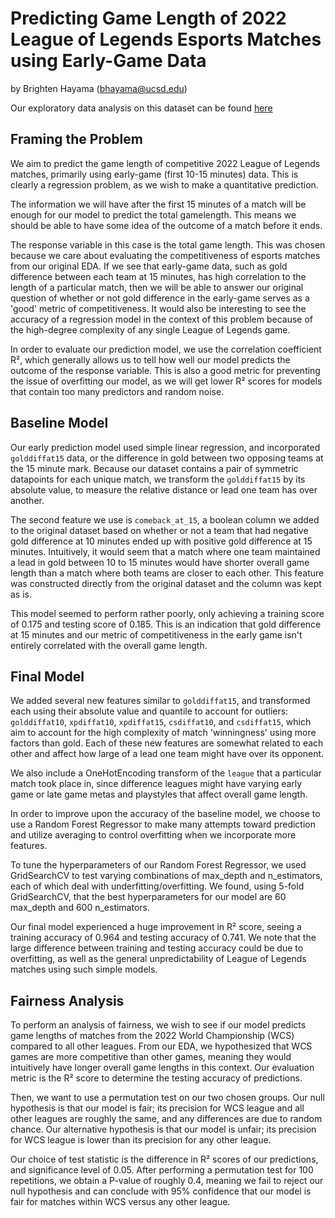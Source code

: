 # Predicting Game Length of 2022 League of Legends Esports Matches using Early-Game Data

by Brighten Hayama (bhayama@ucsd.edu)

Our exploratory data analysis on this dataset can be found [here](https://brighyama.github.io/LoL-data-analysis/)

## Framing the Problem

We aim to predict the game length of competitive 2022 League of Legends matches, primarily using early-game (first 10-15 minutes) data. This is clearly a regression problem, as we wish to make a quantitative prediction. 

The information we will have after the first 15 minutes of a match will be enough for our model to predict the total gamelength. This means we should be able to have some idea of the outcome of a match before it ends.

The response variable in this case is the total game length. This was chosen because we care about evaluating the competitiveness of esports matches from our original EDA. If we see that early-game data, such as gold difference between each team at 15 minutes, has high correlation to the length of a particular match, then we will be able to answer our original question of whether or not gold difference in the early-game serves as a 'good' metric of competitiveness. It would also be interesting to see the accuracy of a regression model in the context of this problem because of the high-degree complexity of any single League of Legends game. 

In order to evaluate our prediction model, we use the correlation coefficient R², which generally allows us to tell how well our model predicts the outcome of the response variable. This is also a good metric for preventing the issue of overfitting our model, as we will get lower R² scores for models that contain too many predictors and random noise.

## Baseline Model

Our early prediction model used simple linear regression, and incorporated `golddiffat15` data, or the difference in gold between two opposing teams at the 15 minute mark. Because our dataset contains a pair of symmetric datapoints for each unique match, we transform the `golddiffat15` by its absolute value, to measure the relative distance or lead one team has over another. 

The second feature we use is `comeback_at_15`, a boolean column we added to the original dataset based on whether or not a team that had negative gold difference at 10 minutes ended up with positive gold difference at 15 minutes. Intuitively, it would seem that a match where one team maintained a lead in gold between 10 to 15 minutes would have shorter overall game length than a match where both teams are closer to each other. This feature was constructed directly from the original dataset and the column was kept as is.

This model seemed to perform rather poorly, only achieving a training score of 0.175 and testing score of 0.185. This is an indication that gold difference at 15 minutes and our metric of competitiveness in the early game isn't entirely correlated with the overall game length. 

## Final Model

We added several new features similar to `golddiffat15`, and transformed each using their absolute value and quantile to account for outliers: `golddiffat10`, `xpdiffat10`, `xpdiffat15`, `csdiffat10`, and `csdiffat15`, which aim to account for the high complexity of match 'winningness' using more factors than gold. Each of these new features are somewhat related to each other and affect how large of a lead one team might have over its opponent.

We also include a OneHotEncoding transform of the `league` that a particular match took place in, since difference leagues might have varying early game or late game metas and playstyles that affect overall game length.

In order to improve upon the accuracy of the baseline model, we choose to use a Random Forest Regressor to make many attempts toward prediction and utilize averaging to control overfitting when we incorporate more features. 

To tune the hyperparameters of our Random Forest Regressor, we used GridSearchCV to test varying combinations of max_depth and n_estimators, each of which deal with underfitting/overfitting. We found, using 5-fold GridSearchCV, that the best hyperparameters for our model are 60 max_depth and 600 n_estimators.

Our final model experienced a huge improvement in R² score, seeing a training accuracy of 0.964 and testing accuracy of 0.741. We note that the large difference between training and testing accuracy could be due to overfitting, as well as the general unpredictability of League of Legends matches using such simple models. 

## Fairness Analysis

To perform an analysis of fairness, we wish to see if our model predicts game lengths of matches from the 2022 World Championship (WCS) compared to all other leagues. From our EDA, we hypothesized that WCS games are more competitive than other games, meaning they would intuitively have longer overall game lengths in this context. Our evaluation metric is the R² score to determine the testing accuracy of predictions. 

Then, we want to use a permutation test on our two chosen groups. Our null hypothesis is that our model is fair; its precision for WCS league and all other leagues are roughly the same, and any differences are due to random chance. Our alternative hypothesis is that our model is unfair; its precision for WCS league is lower than its precision for any other league.

Our choice of test statistic is the difference in R² scores of our predictions, and significance level of 0.05. After performing a permutation test for 100 repetitions, we obtain a P-value of roughly 0.4, meaning we fail to reject our null hypothesis and can conclude with 95% confidence that our model is fair for matches within WCS versus any other league. 